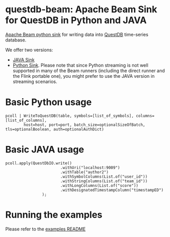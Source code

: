 # questdb-beam: Apache Beam Sink for QuestDB in Python and JAVA

[Apache Beam python sink](https://beam.apache.org/) for writing data into [QuestDB](https://questdb.io) time-series
database.

We offer two versions:

* [JAVA Sink](./java/)
* [Python Sink](./python/). Please note that since Python streaming is not well supported in many of the Beam runners (including
the direct runner and the Flink portable one), you might prefer to use the JAVA version in streaming scenarios.


# Basic Python usage

```
pcoll | WriteToQuestDB(table, symbols=[list_of_symbols], columns=[list_of_columns],
        host=host, port=port, batch_size=optionalSizeOfBatch, tls=optionalBoolean, auth=optionalAuthDict)
```

# Basic JAVA usage

```
pcoll.apply(QuestDbIO.write()
						.withUri("localhost:9009")
						.withTable("author2")
						.withSymbolColumns(List.of("user_id"))
						.withStringColumns(List.of("team_id"))
						.withLongColumns(List.of("score"))
						.withDesignatedTimestampColumn("timestampED")
				);
```

# Running the examples

Please refer to the [examples README](./examples/)
